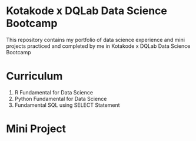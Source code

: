 # Kotakode x DQLab Data Science Bootcamp

This repository contains my portfolio of data science experience and mini projects practiced and completed by me in Kotakode x DQLab Data Science Bootcamp

# Curriculum
1. R Fundamental for Data Science
2. Python Fundamental for Data Science
3. Fundamental SQL using SELECT Statement

# Mini Project
